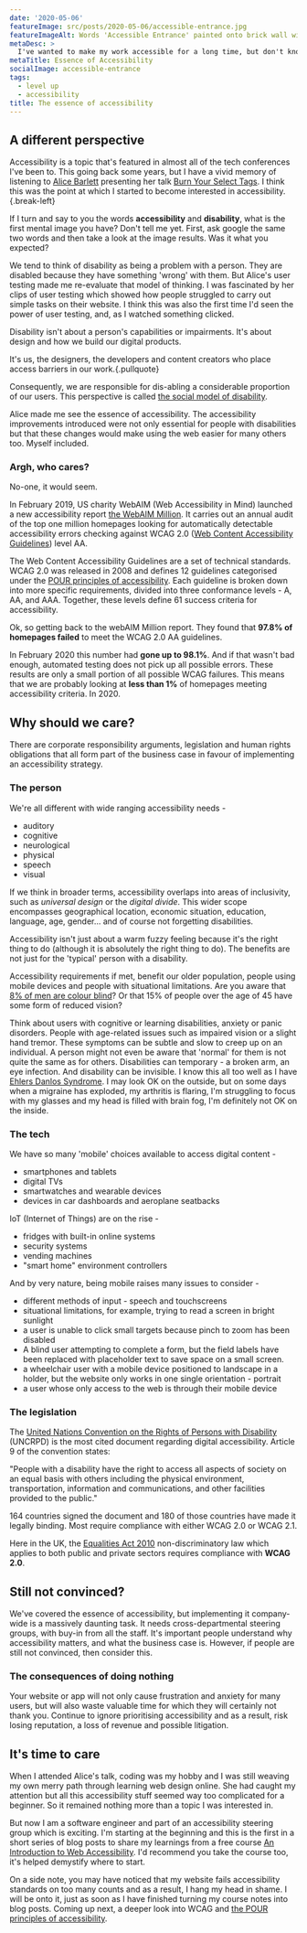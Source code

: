 ```yaml
---
date: '2020-05-06'
featureImage: src/posts/2020-05-06/accessible-entrance.jpg
featureImageAlt: Words 'Accessible Entrance' painted onto brick wall with arrow pointing right.
metaDesc: >
  I've wanted to make my work accessible for a long time, but don't know how. Understanding the essence of accessibility looks a great place to start.
metaTitle: Essence of Accessibility
socialImage: accessible-entrance
tags:
  - level up
  - accessibility
title: The essence of accessibility
---
```


## A different perspective

Accessibility is a topic that's featured in almost all of the tech conferences I've been to. This going back some years, but I have a vivid memory of listening to [Alice Barlett][1] presenting her talk [Burn Your Select Tags][2]. I think this was the point at which I started to become interested in accessibility.{.break-left}

If I turn and say to you the words **accessibility** and **disability**, what is the first mental image you have? Don't tell me yet. First, ask google the same two words and then take a look at the image results. Was it what you expected?

We tend to think of disability as being a problem with a person. They are disabled because they have something 'wrong' with them. But Alice's user testing made me re-evaluate that model of thinking. I was fascinated by her clips of user testing which showed how people struggled to carry out simple tasks on their website. I think this was also the first time I'd seen the power of user testing, and, as I watched something clicked.

Disability isn't about a person's capabilities or impairments. It's about design and how we build our digital products.

It's us, the designers, the developers and content creators who place access barriers in our work.{.pullquote}

Consequently, we are responsible for dis-abling a considerable proportion of our users. This perspective is called [the social model of disability][3].

Alice made me see the essence of accessibility. The accessibility improvements introduced were not only essential for people with disabilities but that these changes would make using the web easier for many others too. Myself included.

### Argh, who cares?

No-one, it would seem.

In February 2019, US charity WebAIM (Web Accessibility in Mind) launched a new accessibility report [the WebAIM Million][4]. It carries out an annual audit of the top one million homepages looking for automatically detectable accessibility errors checking against WCAG 2.0 ([Web Content Accessibility Guidelines][5]) level AA.

The Web Content Accessibility Guidelines are a set of technical standards. WCAG 2.0 was released in 2008 and defines 12 guidelines categorised under the [POUR principles of accessibility][6]. Each guideline is broken down into more specific requirements, divided into three conformance levels - A, AA, and AAA. Together, these levels define 61 success criteria for accessibility.

Ok, so getting back to the webAIM Million report. They found that **97.8% of homepages failed** to meet the WCAG 2.0 AA guidelines.

In February 2020 this number had **gone up to 98.1%**. And if that wasn't bad enough, automated testing does not pick up all possible errors. These results are only a small portion of all possible WCAG failures. This means that we are probably looking at **less than 1%** of homepages meeting accessibility criteria. In 2020.

## Why should we care?

There are corporate responsibility arguments, legislation and human rights obligations that all form part of the business case in favour of implementing an accessibility strategy.

### The person

We're all different with wide ranging accessibility needs -

  * auditory
  * cognitive
  * neurological
  * physical
  * speech
  * visual

If we think in broader terms, accessibility overlaps into areas of inclusivity, such as _universal design_ or the _digital divide_. This wider scope encompasses geographical location, economic situation, education, language, age, gender... and of course not forgetting disabilities.

Accessibility isn't just about a warm fuzzy feeling because it's the right thing to do (although it is absolutely the right thing to do). The benefits are not just for the 'typical' person with a disability.

Accessibility requirements if met, benefit our older population, people using mobile devices and people with situational limitations. Are you aware that [8% of men are colour blind][7]? Or that 15% of people over the age of 45 have some form of reduced vision?

Think about users with cognitive or learning disabilities, anxiety or panic disorders. People with age-related issues such as impaired vision or a slight hand tremor. These symptoms can be subtle and slow to creep up on an individual. A person might not even be aware that 'normal' for them is not quite the same as for others. Disabilities can temporary - a broken arm, an eye infection. And disability can be invisible. I know this all too well as I have [Ehlers Danlos Syndrome][8]. I may look OK on the outside, but on some days when a migraine has exploded, my arthritis is flaring, I'm struggling to focus with my glasses and my head is filled with brain fog, I'm definitely not OK on the inside.


### The tech

We have so many 'mobile' choices available to access digital content -

  * smartphones and tablets
  * digital TVs
  * smartwatches and wearable devices
  * devices in car dashboards and aeroplane seatbacks

IoT (Internet of Things) are on the rise -

  * fridges with built-in online systems
  * security systems
  * vending machines
  * "smart home" environment controllers

And by very nature, being mobile raises many issues to consider -

  * different methods of input - speech and touchscreens
  * situational limitations, for example, trying to read a screen in bright sunlight
  * a user is unable to click small targets because pinch to zoom has been disabled
  * A blind user attempting to complete a form, but the field labels have been replaced with placeholder text to save space on a small screen.
  * a wheelchair user with a mobile device positioned to landscape in a holder, but the website only works in one single orientation - portrait
  * a user whose only access to the web is through their mobile device

### The legislation

The [United Nations Convention on the Rights of Persons with Disability][9] (UNCRPD) is the most cited document regarding digital accessibility. Article 9 of the convention states:

"People with a disability have the right to access all aspects of society on an equal basis with others including the physical environment, transportation, information and communications, and other facilities provided to the public."

164 countries signed the document and 180 of those countries have made it legally binding. Most require compliance with either WCAG 2.0 or WCAG 2.1.

Here in the UK, the [Equalities Act 2010][10] non-discriminatory law which applies to both public and private sectors requires compliance with **WCAG 2.0**.

## Still not convinced?

We've covered the essence of accessibility, but implementing it company-wide is a massively daunting task. It needs cross-departmental steering groups, with buy-in from all the staff. It's important people understand why accessibility matters, and what the business case is. However, if people are still not convinced, then consider this.

### The consequences of doing nothing

Your website or app will not only cause frustration and anxiety for many users, but will also waste valuable time for which they will certainly not thank you. Continue to ignore prioritising accessibility and as a result, risk losing reputation, a loss of revenue and possible litigation.

## It's time to care

When I attended Alice's talk, coding was my hobby and I was still weaving my own merry path through learning web design online. She had caught my attention but all this accessibility stuff seemed way too complicated for a beginner. So it remained nothing more than a topic I was interested in.

But now I am a software engineer and part of an accessibility steering group which is exciting. I'm starting at the beginning and this is the first in a short series of blog posts to share my learnings from a free course [An Introduction to Web Accessibility][11]. I'd recommend you take the course too, it's helped demystify where to start.

On a side note, you may have noticed that my website fails accessibility standards on too many counts and as a result, I hang my head in shame. I will be onto it, just as soon as I have finished turning my course notes into blog posts. Coming up next, a deeper look into WCAG and [the POUR principles of accessibility][6].

 [1]: https://alicebartlett.co.uk/
 [2]: https://www.youtube.com/watch?v=CUkMCQR4TpY
 [3]: https://rcni.com/hosted-content/rcn/first-steps/social-model-of-disability
 [4]: https://webaim.org/projects/million/
 [5]: https://www.w3.org/WAI/standards-guidelines/wcag/
 [6]: /pour-principles-accessibility/
 [7]: http://www.colourblindawareness.org/colour-blindness/
 [8]: https://www.ehlers-danlos.org/what-is-eds/
 [9]: https://www.un.org/development/desa/disabilities/convention-on-the-rights-of-persons-with-disabilities.html
 [10]: https://www.equalityhumanrights.com/en/equality-act-2010/what-equality-act
 [11]: https://courses.edx.org/courses/course-v1:W3Cx+WAI0.1x+3T2019/course/
